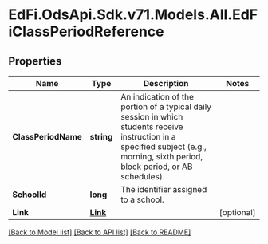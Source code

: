 # EdFi.OdsApi.Sdk.v71.Models.All.EdFiClassPeriodReference

## Properties

Name | Type | Description | Notes
------------ | ------------- | ------------- | -------------
**ClassPeriodName** | **string** | An indication of the portion of a typical daily session in which students receive instruction in a specified subject (e.g., morning, sixth period, block period, or AB schedules). | 
**SchoolId** | **long** | The identifier assigned to a school. | 
**Link** | [**Link**](Link.md) |  | [optional] 

[[Back to Model list]](../README.md#documentation-for-models) [[Back to API list]](../README.md#documentation-for-api-endpoints) [[Back to README]](../README.md)

